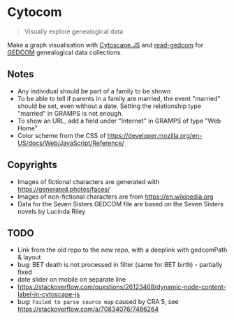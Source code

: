 # Cytocom

> Visually explore genealogical data

Make a graph visualisation with [Cytoscape.JS](https://js.cytoscape.org/) and [read-gedcom](https://docs.arbre.app/read-gedcom/) for [GEDCOM](https://www.gedcom.org/) genealogical data collections.

## Notes

- Any individual should be part of a family to be shown
- To be able to tell if parents in a family are married, the event "married" should be set, even without a date. Setting the relationship type "married" in GRAMPS is not enough.
- To show an URL, add a field under "Internet" in GRAMPS of type "Web Home"
- Color scheme from the CSS of https://developer.mozilla.org/en-US/docs/Web/JavaScript/Reference/

## Copyrights

- Images of fictional characters are generated with https://generated.photos/faces/
- Images of non-fictional characters are from https://en.wikipedia.org
- Data for the Seven Sisters GEDCOM file are based on the Seven Sisters novels by Lucinda Riley

## TODO

- Link from the old repo to the new repo, with a deeplink with gedcomPath & layout
- bug: BET death is not processed in filter (same for BET birth) - partially fixed
- date slider on mobile on separate line
- https://stackoverflow.com/questions/26123468/dynamic-node-content-label-in-cytoscape-js
- bug: `Failed to parse source map` caused by CRA 5, see https://stackoverflow.com/a/70834076/7486264
